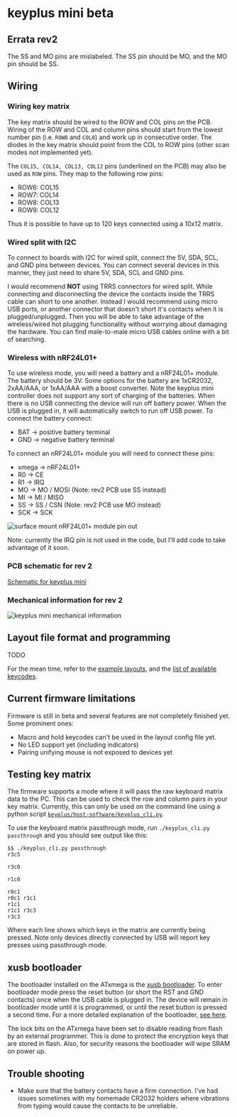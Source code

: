 # keyplus mini beta

## Errata rev2

The SS and MO pins are mislabeled. The SS pin should be MO, and the MO pin
should be SS.

## Wiring

### Wiring key matrix

The key matrix should be wired to the ROW and COL pins on the PCB. Wiring of the
ROW and COL and column pins should start from the lowest number pin (i.e. `ROW0`
and `COL0`) and work up in consecutive order. The diodes in the key matrix should
point from the COL to ROW pins (other scan modes not implemented yet).

The `COL15, COL14, COL13, COL12` pins (underlined on the PCB) may also be used
as `ROW` pins. They map to the following row pins:

* ROW6: COL15
* ROW7: COL14
* ROW8: COL13
* ROW9: COL12

Thus it is possible to have up to 120 keys connected using a 10x12 matrix.

### Wired split with I2C

To connect to boards with I2C for wired split, connect the 5V, SDA, SCL, and
GND pins between devices. You can connect several devices in this manner, they
just need to share 5V, SDA, SCL and GND pins.

I would recommend **NOT** using TRRS connectors for wired split. While connecting and
disconnecting the device the contacts inside the TRRS cable can short to one
another. Instead I would recommend using micro USB ports, or another
connector that doesn't short it's contacts when it is plugged/unplugged. Then
you will be able to take advantage of the wireless/wired hot plugging
functionality without worrying about damaging the hardware.  You can find
male-to-male micro USB cables online with a bit of searching.

### Wireless with nRF24L01+

To use wireless mode, you will need a battery and a nRF24L01+ module. The
battery should be 3V. Some options for the battery are 1xCR2032, 2xAA/AAA, or
1xAA/AAA with a boost converter. Note the keyplus mini controller does not
support any sort of charging of the batteries. When there is no USB connecting
the device will run off battery power. When the USB is plugged in, it will
automatically switch to run off USB power. To connect the battery connect:

* BAT -> positive battery terminal
* GND -> negative battery terminal

To connect an nRF24L01+ module you will need to connect these pins:

* xmega -> nRF24L01+
* R0 -> CE
* R1  -> IRQ
* MO -> MO / MOSI  (Note: rev2 PCB use SS instead)
* MI -> MI / MISO
* SS -> SS / CSN (Note: rev2 PCB use MO instead)
* SCK -> SCK

![surface mount nRF24L01+ module pin out](https://raw.githubusercontent.com/ahtn/keyplus/master/notes/mini-nrf24l01-smd.jpg)

Note: currently the IRQ pin is not used in the code, but I'll add code to take advantage of it soon.

### PCB schematic for rev 2

[Schematic for keyplus mini](https://rawgit.com/ahtn/keyboard_pcb/bb20b354216aa1858254db9946aa67aa8df67bfd/keyplus_mini/rev2/keyplus_mini.pdf)

### Mechanical information for rev 2

![keyplus mini mechanical information](https://rawgit.com/ahtn/keyboard_pcb/bb20b354216aa1858254db9946aa67aa8df67bfd/keyplus_mini/rev2/mechanical.png)

## Layout file format and programming

TODO

For the mean time, refer to the [example layouts](https://github.com/ahtn/keyplus/tree/master/layouts), and the [list of available keycodes](https://github.com/ahtn/keyplus/blob/master/host-software/layout/mapped_keycodes.py#L8).

## Current firmware limitations

Firmware is still in beta and several features are not completely
finished yet. Some prominent ones:

* Macro and hold keycodes can't be used in the layout config file yet.
* No LED support yet (including indicators)
* Pairing unifying mouse is not exposed to devices yet

## Testing key matrix

The firmware supports a mode where it will pass the raw keyboard matrix data to
the PC. This can be used to check the row and column pairs in your key matrix.
Currently, this can only be used on the command line using a python script
[`keyplus/host-software/keyplus_cli.py`](https://github.com/ahtn/keyplus/blob/master/host-software/keyplus_cli.py).

To use the keyboard matrix passthrough mode, run `./keyplus_cli.py passthrough`
and you should see output like this:

```
$$ ./keyplus_cli.py passthrough
r3c5

r3c0

r1c0

r0c1
r0c1 r1c1
r1c1
r1c1 r3c3
r3c3
```

Where each line shows which keys in the matrix are currently being pressed.
Note only devices directly connected by USB will report key presses using
passthrough mode.

## xusb bootloader

The bootloader installed on the ATxmega is the [xusb bootloader](https://github.com/ahtn/xusb-boot).
To enter bootloader mode press the reset button (or short the RST and GND
contacts) once when the USB cable is plugged in. The device will remain in
bootloader mode until it is programmed, or until the reset button is pressed a
second time.  For a more detailed explanation of the bootloader, [see
here](https://github.com/ahtn/xusb-boot#ways-to-enter-the-bootloader).

The lock bits on the ATxmega have been set to disable reading from flash by an
external programmer. This is done to protect the encryption keys that are
stored in flash.  Also, for security reasons the bootloader will wipe SRAM on
power up.

## Trouble shooting

* Make sure that the battery contacts have a firm connection. I've had issues
  sometimes with my homemade CR2032 holders where vibrations from typing would
  cause the contacts to be unreliable.
